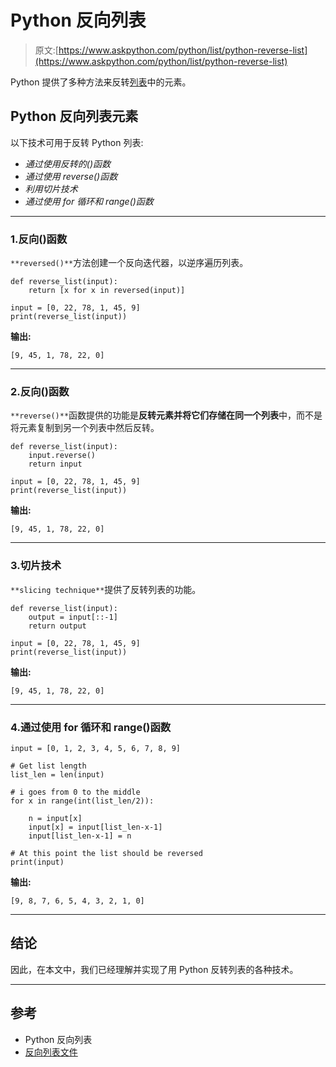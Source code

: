 # Python 反向列表

> 原文:[https://www.askpython.com/python/list/python-reverse-list](https://www.askpython.com/python/list/python-reverse-list)

Python 提供了多种方法来反转[列表](https://www.askpython.com/python/list/python-list)中的元素。

## Python 反向列表元素

以下技术可用于反转 Python 列表:

*   *通过使用反转的()函数*
*   *通过使用 reverse()函数*
*   *利用切片技术*
*   *通过使用 for 循环和 range()函数*

* * *

### 1.反向()函数

`**reversed()**`方法创建一个反向迭代器，以逆序遍历列表。

```
def reverse_list(input): 
	return [x for x in reversed(input)] 

input = [0, 22, 78, 1, 45, 9] 
print(reverse_list(input)) 

```

**输出:**

```
[9, 45, 1, 78, 22, 0]
```

* * *

### 2.反向()函数

`**reverse()**`函数提供的功能是**反转元素并将它们存储在同一个列表**中，而不是将元素复制到另一个列表中然后反转。

```
def reverse_list(input): 
    input.reverse() 
    return input 

input = [0, 22, 78, 1, 45, 9]
print(reverse_list(input)) 

```

**输出:**

```
[9, 45, 1, 78, 22, 0]
```

* * *

### 3.切片技术

`**slicing technique**`提供了反转列表的功能。

```
def reverse_list(input): 
	output = input[::-1] 
	return output 

input = [0, 22, 78, 1, 45, 9]
print(reverse_list(input)) 

```

**输出:**

```
[9, 45, 1, 78, 22, 0]
```

* * *

### 4.通过使用 for 循环和 range()函数

```
input = [0, 1, 2, 3, 4, 5, 6, 7, 8, 9]

# Get list length
list_len = len(input)

# i goes from 0 to the middle
for x in range(int(list_len/2)):

    n = input[x]
    input[x] = input[list_len-x-1]
    input[list_len-x-1] = n

# At this point the list should be reversed
print(input)

```

**输出:**

```
[9, 8, 7, 6, 5, 4, 3, 2, 1, 0]
```

* * *

## 结论

因此，在本文中，我们已经理解并实现了用 Python 反转列表的各种技术。

* * *

## 参考

*   Python 反向列表
*   [反向列表文件](https://docs.python.org/3/tutorial/datastructures.html)